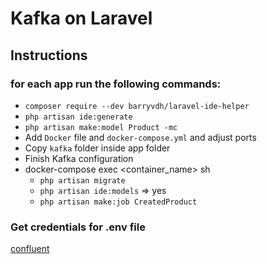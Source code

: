 # Kafka on Laravel
## Instructions
### for each app run the following commands:
 - `composer require --dev barryvdh/laravel-ide-helper`
 - `php artisan ide:generate`
 - `php artisan make:model Product -mc`
 - Add `Docker` file and `docker-compose.yml` and adjust ports
 - Copy `kafka` folder inside app folder
 - Finish Kafka configuration
 - docker-compose exec <container_name> sh
   - `php artisan migrate`
   - `php artisan ide:models` => yes
   - `php artisan make:job CreatedProduct`

### Get credentials for .env file 
[confluent](https://www.confluent.io/)


